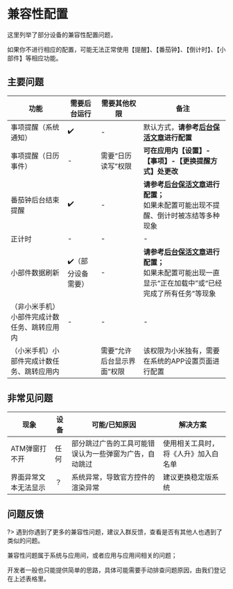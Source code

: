 # 兼容性配置

这里列举了部分设备的兼容性配置问题，

如果你不进行相应的配置，可能无法正常使用【提醒】、【番茄钟】、【倒计时】、【小部件】等相应功能。



## 主要问题

| 功能                                         | 需要后台运行      | 需要其他权限               | 备注                                                         |
| -------------------------------------------- | ----------------- | -------------------------- | ------------------------------------------------------------ |
| 事项提醒（系统通知）                         | ✔️                 | -                          | 默认方式，**请参考[后台保活文章](guide/background_running)进行配置** |
| 事项提醒（日历事件）                         | -                 | 需要“日历读写”权限         | **可在应用内【设置】-【事项】-【更换提醒方式】处更改**       |
| 番茄钟后台结束提醒                           | ✔️                 | -                          | **请参考[后台保活文章](guide/background_running)进行配置；**<br/>如果未配置可能出现不提醒、倒计时被冻结等多种现象 |
| 正计时                                       | -                 | -                          | -                                                            |
| 小部件数据刷新                               | ✔️（部分设备需要） | -                          | **请参考[后台保活文章](guide/background_running)进行配置；**<br/>如果未配置可能出现一直显示“正在加载中”或“已经完成了所有任务”等现象 |
| （非小米手机）小部件完成计数任务、跳转应用内 | -                 | -                          | -                                                            |
| （小米手机）小部件完成计数任务、跳转应用内   |                   | 需要“允许后台显示界面”权限 | 该权限为小米独有，需要在系统的APP设置页面进行配置            |



## 非常见问题

| 现象                 | 设备 | 可能/已知原因                                          | 解决方案                             |
| -------------------- | ---- | ------------------------------------------------------ | ------------------------------------ |
| ATM弹窗打不开        | 任何 | 部分跳过广告的工具可能错误认为一些弹窗为广告，自动跳过 | 使用相关工具时，将《人升》加入白名单 |
| 界面异常文本无法显示 | ？   | 系统异常，导致官方控件的渲染异常                       | 建议更换稳定版系统                   |



## 问题反馈

?> 遇到你遇到了更多的兼容性问题，建议入群反馈，查看是否有其他人也遇到了类似的问题。

兼容性问题属于系统与应用间，或者应用与应用间相关的问题；

开发者一般也只能提供简单的思路，具体可能需要手动排查问题原因，由我们登记在上述表格里。